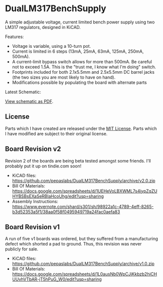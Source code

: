 DualLM317BenchSupply
====================

A simple adjustable voltage, current limited bench power supply using two LM317 regulators, designed in KiCAD.

Features:

* Voltage is variable, using a 10-turn pot.
* Current is limited in 6 steps (13mA, 25mA, 63mA, 125mA, 250mA, 500mA).
* A current-limit bypass switch allows for more than 500mA.  Be careful not to exceed 1.5A.  This is the "trust me, I know what I'm doing" switch.
* Footprints included for both 2.1x5.5mm and 2.5x5.5mm DC barrel jacks (the two sizes you are most likely to have on hand).
* Modifications possible by populating the board with alternate parts

Latest Schematic:

[View schematic as PDF](https://github.com/pepaslabs/DualLM317BenchSupply/raw/master/DualLM317BenchSupply_schematic.pdf).

## License

Parts which I have created are released under the [MIT License](http://opensource.org/licenses/MIT).  Parts which I have modified are subject to their original license.

## Board Revision v2

Revision 2 of the boards are being beta tested amongst some friends.  I'll probably put it up on tindie.com soon!

* KiCAD files: https://github.com/pepaslabs/DualLM317BenchSupply/archive/v2.0.zip
* Bill Of Materials: https://docs.google.com/spreadsheets/d/1UEHeVoLBXWML7s4iypZqZUHYBSBsEXaSeRBIaHcoUhg/edit?usp=sharing
* Assembly Instructions: https://www.evernote.com/shard/s301/sh/98922a1c-4789-4eff-8265-b3d52353a5f1/38aa0f58f0495949719a24fac0aefa83

## Board Revision v1

A run of five v1 boards was ordered, but they suffered from a manufacturing defect which shorted a pad to ground.  Thus, this revision was never publicly for sale.

* KiCAD files: https://github.com/pepaslabs/DualLM317BenchSupply/archive/v1.0.zip
* Bill Of Materials: https://docs.google.com/spreadsheets/d/1L0ausNb0WpCJjKkbzb2hiCHUUvhVTbAR-jT5hPuG_W0/edit?usp=sharing
